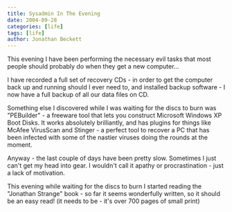 ```yaml
---
title: Sysadmin In The Evening
date: 2004-09-28
categories: [life]
tags: [life]
author: Jonathan Beckett
---
```


This evening I have been performing the necessary evil tasks that most people should probably do when they get a new computer...

I have recorded a full set of recovery CDs - in order to get the computer back up and running should I ever need to, and installed backup software - I now have a full backup of all our data files on CD.

Something else I discovered while I was waiting for the discs to burn was "PEBuilder" - a freeware tool that lets you construct Microsoft Windows XP Boot Disks. It works absolutely brilliantly, and has plugins for things like McAfee VirusScan and Stinger - a perfect tool to recover a PC that has been infected with some of the nastier viruses doing the rounds at the moment.

Anyway - the last couple of days have been pretty slow. Sometimes I just can't get my head into gear. I wouldn't call it apathy or procrastination - just a lack of motivation.

This evening while waiting for the discs to burn I started reading the "Jonathan Strange" book - so far it seems wonderfully written, so it should be an easy read! (it needs to be - it's over 700 pages of small print)